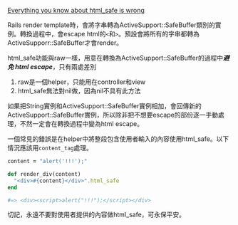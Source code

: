 

[Everything you know about html_safe is wrong](https://makandracards.com/makandra/2579-everything-you-know-about-html_safe-is-wrong)

Rails render template時，會將字串轉為ActiveSupport::SafeBuffer類別的實例。轉換過程中，會escape html的`<`和`>`。預設會將所有的字串都轉為ActiveSupporr::SafeBuffer才會render。

html_safe功能與raw一樣，用意在轉換為ActiveSupport::SafeBuffer的過程中***避免 html escape***，只有兩處差別

1. raw是一個helper，只能用在controller和view
2. html_safe無法對nil做，因為nil不具有此方法

如果把String實例和ActiveSupport::SafeBuffer實例相加，會回傳新的ActiveSupport::SafeBuffer實例，所以除非把不想要escape的部份逐一手動處理，不然一定會在轉換過程中變為html escape。

一個常見的錯誤是在helper中將整段包含使用者輸入的內容使用html_safe。以下情況應該用`content_tag`處理。

```ruby
content = "alert('!!!');"

def render_div(content)
  "<div>#{content}</div>".html_safe
end

#=> <div><script>alert("!!!");</script></div>
```

切記，永遠不要對使用者提供的內容做html_safe，可永保平安。